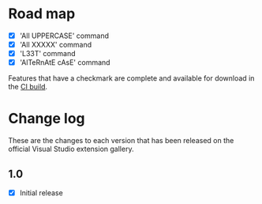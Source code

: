# Road map

- [x] 'All UPPERCASE' command
- [x] 'All XXXXX' command
- [x] 'L33T' command
- [x] 'AlTeRnAtE cAsE' command

Features that have a checkmark are complete and available for
download in the
[CI build](http://vsixgallery.com/extension/ResPsuedoLoc.fb9c5e68-fb3b-44f4-9412-717109dc3ba9/).

# Change log

These are the changes to each version that has been released
on the official Visual Studio extension gallery.

## 1.0

- [x] Initial release
